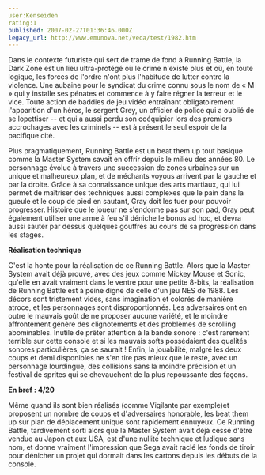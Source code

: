 ```yaml
---
user:Kenseiden
rating:1
published: 2007-02-27T01:36:46.000Z
legacy_url: http://www.emunova.net/veda/test/1982.htm
---
```

Dans le contexte futuriste qui sert de trame de fond à Running Battle, la Dark Zone est un lieu ultra-protégé où le crime n'existe plus et où, en toute logique, les forces de l'ordre n'ont plus l'habitude de lutter contre la violence. Une aubaine pour le syndicat du crime connu sous le nom de « M » qui y installe ses pénates et commence à y faire régner la terreur et le vice. Toute action de baddies de jeu vidéo entraînant obligatoirement l'apparition d'un héros, le sergent Grey, un officier de police qui a oublié de se lopettiser -- et qui a aussi perdu son coéquipier lors des premiers accrochages avec les criminels -- est à présent le seul espoir de la pacifique cité.  

  

Plus pragmatiquement, Running Battle est un beat them up tout basique comme la Master System savait en offrir depuis le milieu des années 80\. Le personnage évolue à travers une succession de zones urbaines sur un unique et malheureux plan, et de méchants voyous arrivent par la gauche et par la droite. Grâce à sa connaissance unique des arts martiaux, qui lui permet de maîtriser des techniques aussi complexes que le pain dans la gueule et le coup de pied en sautant, Gray doit les tuer pour pouvoir progresser. Histoire que le joueur ne s'endorme pas sur son pad, Gray peut également utiliser une arme à feu s'il déniche le bonus ad hoc, et devra aussi sauter par dessus quelques gouffres au cours de sa progression dans les stages.  

  

**Réalisation technique**  

C'est la honte pour la réalisation de ce Running Battle. Alors que la Master System avait déjà prouvé, avec des jeux comme Mickey Mouse et Sonic, qu'elle en avait vraiment dans le ventre pour une petite 8-bits, la réalisation de Running Battle est à peine digne de celle d'un jeu NES de 1988\. Les décors sont tristement vides, sans imagination et colorés de manière atroce, et les personnages sont disproportionnés. Les adversaires ont en outre le mauvais goût de ne proposer aucune variété, et le moindre affrontement génère des clignotements et des problèmes de scrolling abominables. Inutile de prêter attention à la bande sonore : c'est rarement terrible sur cette console et si les mauvais softs possédaient des qualités sonores particulières, ça se saurait ! Enfin, la jouabilité, malgré les deux coups et demi disponibles ne s'en tire pas mieux que le reste, avec un personnage lourdingue, des collisions sans la moindre précision et un festival de sprites qui se chevauchent de la plus repoussante des façons.  

  

**En bref : 4/20**  

Même quand ils sont bien réalisés (comme Vigilante par exemple)et proposent un nombre de coups et d'adversaires honorable, les beat them up sur plan de déplacement unique sont rapidement ennuyeux. Ce Running Battle, tardivement sorti alors que la Master System avait déjà cessé d'être vendue au Japon et aux USA, est d'une nullité technique et ludique sans nom, et donne vraiment l'impression que Sega avait raclé les fonds de tiroir pour dénicher un projet qui dormait dans les cartons depuis les débuts de la console.